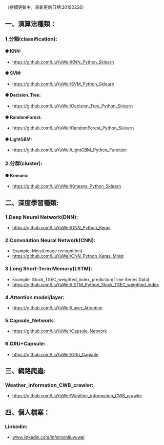 （持續更新中，最新更新日期:20190226）

## 一、演算法種類：

### 1.分類(classification):
#### ● KNN:
- https://github.com/LiuYuWei/KNN_Python_Sklearn

#### ● SVM:
- https://github.com/LiuYuWei/SVM_Python_Sklearn

#### ● Decision_Tree:
- https://github.com/LiuYuWei/Decision_Tree_Python_Sklearn

#### ● RandomForest:
- https://github.com/LiuYuWei/RandomForest_Python_Sklearn

#### ● LightGBM:
- https://github.com/LiuYuWei/LightGBM_Python_Function

### 2.分群(cluster):
#### ● Kmeans:
- https://github.com/LiuYuWei/Kmeans_Python_Sklearn

## 二、深度學習種類:
### 1.Deep Neural Network(DNN):
- https://github.com/LiuYuWei/DNN_Python_Keras

### 2.Convolution Neural Network(CNN):
- Example: Mnist(image recognition)
- https://github.com/LiuYuWei/CNN_Python_Keras_Mnist

### 3.Long Short-Term Memory(LSTM):
- Example: Stock_TSEC_weighted_index_prediction(Time Series Data)
- https://github.com/LiuYuWei/LSTM_Python_Stock_TSEC_weighted_index

### 4.Attention model/layer:
- https://github.com/LiuYuWei/Layer_Attention

### 5.Capsule_Network:
- https://github.com/LiuYuWei/Capsule_Network

### 6.GRU+Capsule:
- https://github.com/LiuYuWei/GRU_Capsule

## 三、網路爬蟲:
### Weather_information_CWB_crawler:
- https://github.com/LiuYuWei/Weather_information_CWB_crawler

## 四、個人檔案：
### Linkedin: 
- www.linkedin.com/in/simonliuyuwei
